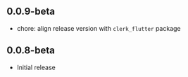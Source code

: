 ## 0.0.9-beta

* chore: align release version with `clerk_flutter` package

## 0.0.8-beta

* Initial release
